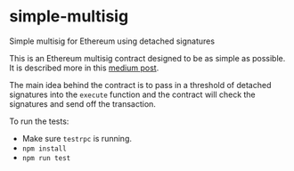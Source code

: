# simple-multisig
Simple multisig for Ethereum using detached signatures

This is an Ethereum multisig contract designed to be as simple as possible. It is described more in this [medium post](https://medium.com/@ChrisLundkvist/exploring-simpler-ethereum-multisig-contracts-b71020c19037).

The main idea behind the contract is to pass in a threshold of detached signatures into the `execute` function and the contract will check the signatures and send off the transaction.

To run the tests:

* Make sure `testrpc` is running.
* `npm install`
* `npm run test`

